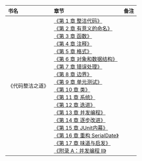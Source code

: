 |书名|章节|备注|
|:---|:--|:---:
《代码整洁之道》|[《第 1 章 整洁代码》]()<br>[《第 2 章 有意义的命名》]()<br>[《第 3 章 函数》]()<br>[《第 4 章 注释》]()<br>[《第 5 章 格式》]()<br>[《第 6 章 对象和数据结构》]()<br>[《第 7 章 错误处理》]()<br>[《第 8 章 边界》]()<br>[《第 9 章 单元测试》]()<br>[《第 10 章 类》]()<br>[《第 11 章 系统》]()<br>[《第 12 章 迭进》]()<br>[《第 13 章 并发编程》]()<br>[《第 14 章 逐步改进》]()<br>[《第 15 章 JUnit内幕》]()<br>[《第 16 章 重构 SerialDate》]()<br>[《第 17 章 味道与启发》]()<br>[《附录 A：并发编程 II》]()<br>|

